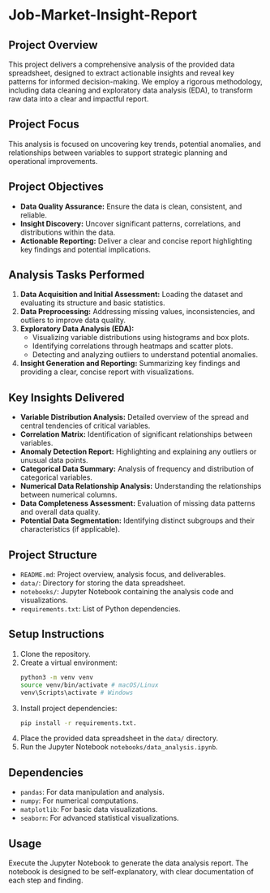 # Job-Market-Insight-Report
## Project Overview

This project delivers a comprehensive analysis of the provided data spreadsheet, designed to extract actionable insights and reveal key patterns for informed decision-making. We employ a rigorous methodology, including data cleaning and exploratory data analysis (EDA), to transform raw data into a clear and impactful report.

## Project Focus

This analysis is focused on uncovering key trends, potential anomalies, and relationships between variables to support strategic planning and operational improvements.

## Project Objectives

* **Data Quality Assurance:** Ensure the data is clean, consistent, and reliable.
* **Insight Discovery:** Uncover significant patterns, correlations, and distributions within the data.
* **Actionable Reporting:** Deliver a clear and concise report highlighting key findings and potential implications.

## Analysis Tasks Performed

1.  **Data Acquisition and Initial Assessment:** Loading the dataset and evaluating its structure and basic statistics.
2.  **Data Preprocessing:** Addressing missing values, inconsistencies, and outliers to improve data quality.
3.  **Exploratory Data Analysis (EDA):**
    * Visualizing variable distributions using histograms and box plots.
    * Identifying correlations through heatmaps and scatter plots.
    * Detecting and analyzing outliers to understand potential anomalies.
4.  **Insight Generation and Reporting:** Summarizing key findings and providing a clear, concise report with visualizations.

## Key Insights Delivered

* **Variable Distribution Analysis:** Detailed overview of the spread and central tendencies of critical variables.
* **Correlation Matrix:** Identification of significant relationships between variables.
* **Anomaly Detection Report:** Highlighting and explaining any outliers or unusual data points.
* **Categorical Data Summary:** Analysis of frequency and distribution of categorical variables.
* **Numerical Data Relationship Analysis:** Understanding the relationships between numerical columns.
* **Data Completeness Assessment:** Evaluation of missing data patterns and overall data quality.
* **Potential Data Segmentation:** Identifying distinct subgroups and their characteristics (if applicable).

## Project Structure

* `README.md`: Project overview, analysis focus, and deliverables.
* `data/`: Directory for storing the data spreadsheet.
* `notebooks/`: Jupyter Notebook containing the analysis code and visualizations.
* `requirements.txt`: List of Python dependencies.

## Setup Instructions

1.  Clone the repository.
2.  Create a virtual environment:
    ```bash
    python3 -m venv venv
    source venv/bin/activate # macOS/Linux
    venv\Scripts\activate # Windows
    ```
3.  Install project dependencies:
    ```bash
    pip install -r requirements.txt.
    ```
4.  Place the provided data spreadsheet in the `data/` directory.
5.  Run the Jupyter Notebook `notebooks/data_analysis.ipynb`.

## Dependencies

* `pandas`: For data manipulation and analysis.
* `numpy`: For numerical computations.
* `matplotlib`: For basic data visualizations.
* `seaborn`: For advanced statistical visualizations.

## Usage

Execute the Jupyter Notebook to generate the data analysis report. The notebook is designed to be self-explanatory, with clear documentation of each step and finding.

